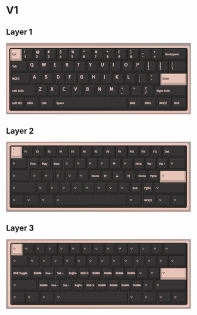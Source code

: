 # V1

## Layer 1
![Layer 0](screenshots/0.png)

## Layer 2
![Layer 1](screenshots/1.png)

## Layer 3
![Layer 2](screenshots/2.png)